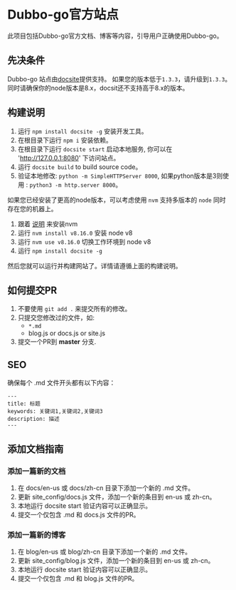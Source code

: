 # Dubbo-go官方站点

此项目包括Dubbo-go官方文档、博客等内容，引导用户正确使用Dubbo-go。

## 先决条件

Dubbo-go 站点由[docsite](https://github.com/txd-team/docsite)提供支持。
如果您的版本低于`1.3.3`，请升级到`1.3.3`。
同时请确保你的node版本是8.x，docsit还不支持高于8.x的版本。

## 构建说明

1. 运行 `npm install docsite -g` 安装开发工具。
2. 在根目录下运行 `npm i` 安装依赖。
3. 在根目录下运行 `docsite start` 启动本地服务, 你可以在 'http://127.0.0.1:8080' 下访问站点。
4. 运行 `docsite build` to build source code。
5. 验证本地修改: `python -m SimpleHTTPServer 8000`, 如果python版本是3则使用 : `python3 -m http.server 8000`。

如果您已经安装了更高的node版本，可以考虑使用 `nvm` 支持多版本的 `node` 同时存在您的机器上。 

1. 跟着 [说明](http://nvm.sh) 来安装nvm
2. 运行 `nvm install v8.16.0` 安装 node v8
3. 运行 `nvm use v8.16.0` 切换工作环境到 node v8
4. 运行 `npm install docsite -g`

然后您就可以运行并构建网站了。详情请遵循上面的构建说明。

## 如何提交PR

1. 不要使用 `git add .` 来提交所有的修改。
2. 只提交您修改过的文件，如:
    * `*.md`
	* blog.js or docs.js or site.js
3. 提交一个PR到 **master** 分支.


## SEO

确保每个 .md 文件开头都有以下内容：

```
---
title: 标题
keywords: 关键词1,关键词2,关键词3
description: 描述
---
```

## 添加文档指南

### 添加一篇新的文档

1. 在 docs/en-us 或 docs/zh-cn 目录下添加一个新的 .md 文件。
2. 更新 site_config/docs.js 文件，添加一个新的条目到 en-us 或 zh-cn。
3. 本地运行 docsite start 验证内容可以正确显示。
4. 提交一个仅包含 .md 和 docs.js 文件的PR。

### 添加一篇新的博客

1. 在 blog/en-us 或 blog/zh-cn 目录下添加一个新的 .md 文件。
2. 更新 site_config/blog.js 文件，添加一个新的条目到 en-us 或 zh-cn。
3. 本地运行 docsite start 验证内容可以正确显示。
4. 提交一个仅包含 .md 和 blog.js 文件的PR。